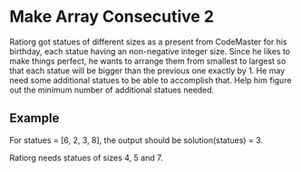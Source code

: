 # Make Array Consecutive 2

Ratiorg got statues of different sizes as a present from CodeMaster for his birthday, each statue having an non-negative integer size. Since he likes to make things perfect, he wants to arrange them from smallest to largest so that each statue will be bigger than the previous one exactly by 1. He may need some additional statues to be able to accomplish that. Help him figure out the minimum number of additional statues needed.

## Example

For statues = [6, 2, 3, 8], the output should be
solution(statues) = 3.

Ratiorg needs statues of sizes 4, 5 and 7.